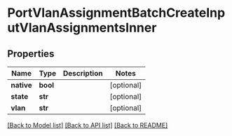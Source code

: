 # PortVlanAssignmentBatchCreateInputVlanAssignmentsInner


## Properties
Name | Type | Description | Notes
------------ | ------------- | ------------- | -------------
**native** | **bool** |  | [optional] 
**state** | **str** |  | [optional] 
**vlan** | **str** |  | [optional] 

[[Back to Model list]](../README.md#documentation-for-models) [[Back to API list]](../README.md#documentation-for-api-endpoints) [[Back to README]](../README.md)


